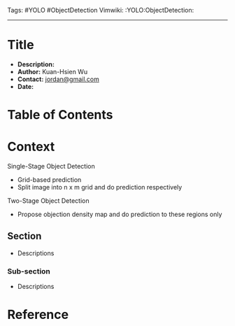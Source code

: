 Tags: #YOLO #ObjectDetection
Vimwiki: :YOLO:ObjectDetection:

______________________________________________________________________

# Title

- __Description:__
- __Author:__ Kuan-Hsien Wu
- __Contact:__ jordan@gmail.com
- __Date:__

# Table of Contents

# Context

Single-Stage Object Detection

- Grid-based prediction
- Split image into n x m grid and do prediction respectively

Two-Stage Object Detection

- Propose objection density map and do prediction to these regions only

## Section

- Descriptions

### Sub-section

- Descriptions

# Reference

